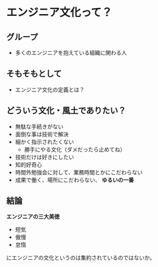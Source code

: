 # エンジニア文化って？

## グループ

- 多くのエンジニアを抱えている組織に関わる人


## そもそもとして

- エンジニア文化の定義とは？


## どういう文化・風土でありたい？

- 無駄な手続きがない
- 面倒な事は技術で解決
- 細かく指示されたくない
    - 勝手にやる文化（ダメだったら止めてね）
- 技術だけは好きにしたい
- 知的好奇心
- 時間外勉強会に対して、業務時間とかにこだわらない
- 成果で働く、場所にこだわらない、 **ゆるいの一番**


## 結論

**エンジニアの三大美徳**

- 短気
- 傲慢
- 怠惰

にエンジニアの文化というのは集約されているのではないか。
